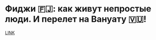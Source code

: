 # Фиджи 🇫🇯: как живут непростые люди. И перелет на Вануату 🇻🇺!



[LINK](https://varlamov.ru/2288119.html)
